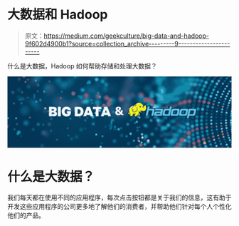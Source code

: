 # 大数据和 Hadoop

> 原文：<https://medium.com/geekculture/big-data-and-hadoop-9f602d4900b1?source=collection_archive---------9----------------------->

什么是大数据，Hadoop 如何帮助存储和处理大数据？

![](img/d08528cd16691472bf726748384de516.png)

# 什么是大数据？

我们每天都在使用不同的应用程序，每次点击按钮都是关于我们的信息，这有助于开发这些应用程序的公司更多地了解他们的消费者，并帮助他们针对每个人个性化他们的产品。
